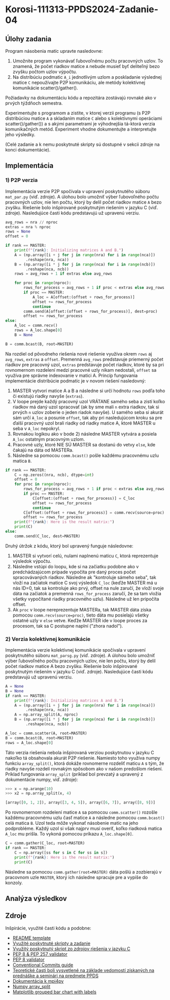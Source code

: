 # Korosi-111313-PPDS2024-Zadanie-04
## Úlohy zadania
Program násobenia matíc upravte nasledovne:

1) Umožnite program vykonávať ľubovoľnému počtu pracovných uzlov. To znamená,
že počet riadkov matice `A` nebude musieť byť deliteľný bezo zvyšku počtom
uzlov výpočtu.
2) Na distribúciu podmatic `A_i` jednotlivým uzlom a poskladanie výslednej
matice `C` nepoužívajte P2P komunikáciu, ale metódy kolektívnej komunikácie
scatter()/gather().

Požiadavky na dokumentáciu kódu a repozitára zostávajú rovnaké ako v prvých
týždňoch semestra.

Experimentujte s programom a zistite, v ktorej verzii programu (s P2P
distribúciou matice `A` a skladaním matice `C` alebo s kolektívnymi operáciami
scatter()/gather()) a s akými parametrami je výhodnejšia tá-ktorá verzia
komunikačných metód. Experiment vhodne dokumentujte a interpretujte jeho
výsledky.

(Celé zadanie a k nemu poskytnuté skripty sú dostupné v sekcii zdroje na konci dokumentácie).
## Implementácia
### 1) P2P verzia
Implementácia verzie P2P spočívala v upravení poskytnutého súboru `mat_par.py` (viď. zdroje). A úlohou bolo umožniť výber ľubovoľného počtu pracovných uzlov, nie len počtu, ktorý by delil počet riadkov matice `A` bezo zvyšku. Riešenie bolo inšpirované poskytnutým riešením v jazyku C (viď. zdroje). 
Nasledujúce časti kódu predstavujú už upravenú verziu.
```python
avg_rows = nra // nproc
extras = nra % nproc
rows = None
offset = 0

if rank == MASTER:
    print(f"{rank}: Initializing matrices A and B.")
    A = (np.array([i + j for j in range(nra) for i in range(nca)])
         .reshape(nra, nca))
    B = (np.array([i * j for j in range(nca) for i in range(ncb)])
         .reshape(nca, ncb))
    rows = avg_rows + 1 if extras else avg_rows

    for proc in range(nproc):
        rows_for_process = avg_rows + 1 if proc < extras else avg_rows
        if proc == MASTER:
            A_loc = A[offset:(offset + rows_for_process)]
            offset += rows_for_process
            continue
        comm.send(A[offset:(offset + rows_for_process)], dest=proc)
        offset += rows_for_process
else:
    A_loc = comm.recv()
    rows = A_loc.shape[0]
    B = None

B = comm.bcast(B, root=MASTER)
```
Na rozdiel od pôvodneho riešenia nové riešenie využíva okrem `rows` aj `avg_rows`, `extras` a `offset`. Premenná `avg_rows` predstavuje priemerný počet riadkov pre pracovný uzol, `extras` predstavuje počet riadkov, ktoré by sa pri rovnomernom rozdelení medzi pracovné uzly nikam nedostali, `offset` sa využíva pre správne indexovanie v matici A.
Princíp fungovania implementácie distribúcie podmatíc je v novom riešení nasledovný:
1) MASTER vytvorí matice A a B a následne si určí hodnotu `rows` podľa toho či existujú riadky navyše (`extras`).
2) V loope prejde každý pracovný uzol VRÁTANE samého seba a zistí koľko riadkov má daný uzol spracovať (ak by sme mali `n` extra riadkov, tak si prvých `n` uzlov zoberie o jeden riadok navyše). U samého seba si akurát sám určí `A_loc` a posunie `offset`, tak aby pri nasledujúcom kroku sa pre ďalší pracovný uzol brali riadky od riadky matice A, ktoré MASTER u seba v `A_loc` nepokryl.
3) Rovnakou logikou ako v bode 2) následne MASTER vytvára a posiela `A_loc` ostatným pracovným uzlom.
4) Pracovné uzly, ktoré NIE SÚ MASTER sa dostanú do vetvy `else`, kde čakajú na dáta od MASTERa.
5) Následne sa pomocou `comm.bcast()` pošle každému pracovnému uzlu matica `B`.

```python
if rank == MASTER:
    C = np.zeros((nra, ncb), dtype=int)
    offset = 0
    for proc in range(nproc):
        rows_for_process = avg_rows + 1 if proc < extras else avg_rows
        if proc == MASTER:
            C[offset:(offset + rows_for_process)] = C_loc
            offset += rows_for_process
            continue
        C[offset:(offset + rows_for_process)] = comm.recv(source=proc)
        offset += rows_for_process
    print(f"{rank}: Here is the result matrix:")
    print(C)
else:
    comm.send(C_loc, dest=MASTER)
```
Druhý útržok z kódu, ktorý bol upravený funguje následovne:
1) MASTER si vytvorí celú, nulami naplnenú maticu `C`, ktorá reprezentuje výsledok výpočtu.
2) Následne vstúpi do loopu, kde si na začiatku podobne ako v predchádzajúcom prípade vypočíta pre daný proces počet spracovávaných riadkov. Následne ak "kontroluje sámeho seba", tak vloží na začiatok matice C svoj výsledok `C_loc` (keďže MASTER má u nás ID=0, tak sa kontroluje ako prvý, offset na nule zaručí, že vloží svoje dáta na začiatok a premenná `rows_for_process` zaručí, že sa tam vložia všetky vypočítané riadky pracovného uzlu). Následne už len pripočíta offset.
3) Ak `proc` v loope nereprezentuje MASTERa, tak MASTER dáta získa pomocou `comm.recv(source=proc)`, tieto dáta mu posielajú všetky ostatné uzly v `else` vetve. Keďže MASTER ide v loope proces za procesom, tak sa C postupne naplní ("zhora nadol").

### 2) Verzia kolektívnej komunikácie
Implementácia verzie kolektívnej komunikácie spočívala v upravení poskytnutého súboru `mat_parsg.py` (viď. zdroje). A úlohou bolo umožniť výber ľubovoľného počtu pracovných uzlov, nie len počtu, ktorý by delil počet riadkov matice A bezo zvyšku. Riešenie bolo inšpirované poskytnutým riešením v jazyku C (viď. zdroje). Nasledujúce časti kódu predstavujú už upravenú verziu.

```python
A = None
B = None
if rank == MASTER:
    print(f"{rank}: Initializing matrices A and B.")
    A = (np.array([i + j for j in range(nra) for i in range(nca)])
         .reshape(nra, nca))
    A = np.array_split(A, nproc)
    B = (np.array([i * j for j in range(nca) for i in range(ncb)])
         .reshape(nca, ncb))

A_loc = comm.scatter(A, root=MASTER)
B = comm.bcast(B, root=MASTER)
rows = A_loc.shape[0]
```
Táto verzia riešenia nebola inšpirovaná verziou poskytnutou v jazyku C nakoľko tá obsahovala akurát P2P riešenie. Namiesto toho využíva numpy funkciu `array_split()`, ktorá dokáže rovnomerne rozdeliť maticu `A` s tým, že riadky navyše rozdelí rovnakým spôsobom ako v našom predošlom riešení.
Príklad fungovania `array_split` (príklad bol prevzatý a upravený z dokumentácie numpy, viď. zdroje):
```python
>>> x = np.arange(10)
>>> x2 = np.array_split(x, 4)

[array([0, 1, 2]), array([3, 4, 5]), array([6, 7]), array([8, 9])]
```
Po rovnomernom rozdelení matice `A` sa pomocou `comm.scatter()` rozošle každému pracovnému uzlu časť matice `A` a následne pomocou `comm.bcast()` celá matica `B`. Uzol teda môže vykonať násobenie matíc na jeho podprobléme. Každý uzol si však najprv musí overiť, koľko riadková matica `A_loc` mu prišla. To vykoná pomocou príkazu `A_loc.shape[0]`.
```python
C = comm.gather(C_loc, root=MASTER)
if rank == MASTER:
    C = np.array([ss for s in C for ss in s])
    print(f"{rank}: Here is the result matrix:")
    print(C)
```
Následne sa pomocou `comm.gather(root=MASTER)` dáta pošlú a zozbierajú v pracovnom uzle `MASTER`, ktorý ich následne spracuje pre a vypíše do konzoly.

## Analýza výsledkov
## Zdroje
Inšpirácie, využité časti kódu a podobne:
* [README template](https://github.com/matiassingers/awesome-readme)
* [Využité poskytnuté skripty a zadanie](https://elearn.elf.stuba.sk/moodle/mod/folder/view.php?id=27376)
* [Využitý poskytnutý skript zo zdrojov riešenia v jazyku C](https://kurzy.kpi.fei.tuke.sk/pp/labs/pp_mm.c)
* [PEP 8 & PEP 257 validator](https://www.codewof.co.nz/style/python3/)
* [PEP 8 validator](https://pypi.org/project/pycodestyle/)
* [Conventional Commits guide](https://www.conventionalcommits.org/en/v1.0.0/)
* [Teoretické časti boli vysvetlené na základe vedomostí získaných na prednáške a seminári na predmete PPDS](https://uim.fei.stuba.sk/predmet/i-ppds/)
* [Dokumentácia k mpi4py](https://mpi4py.readthedocs.io/en/stable/tutorial.html)
* [Numpy array_split](https://numpy.org/doc/stable/reference/generated/numpy.array_split.html)
* [Matplotlib grouped bar chart with labels](https://matplotlib.org/stable/gallery/lines_bars_and_markers/barchart.html#sphx-glr-gallery-lines-bars-and-markers-barchart-py)

